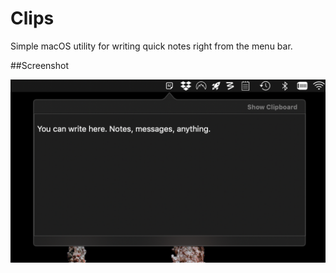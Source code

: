 # Clips

Simple macOS utility for writing quick notes right from the menu bar.

##Screenshot

![screenshot](screenshot.png)

